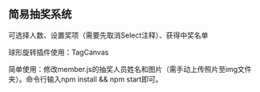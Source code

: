 ## 简易抽奖系统

可选择人数、设置奖项（需要先取消Select注释）、获得中奖名单

球形旋转插件使用：TagCanvas

简单使用：修改member.js的抽奖人员姓名和图片（需手动上传照片至img文件夹）。命令行输入npm install && npm start即可。
